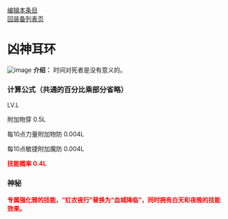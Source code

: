 [编辑本条目](https://github.com/GuguTown/Wiki/edit/main/equip/凶神耳环.md)    
[回装备列表页](index.html) 
# 凶神耳环
![image](https://user-images.githubusercontent.com/26247398/271863192-efeeff5f-1477-40ab-95d3-84d8e29430b8.gif)  **介绍：** 时间对死者是没有意义的。   
### 计算公式（共通的百分比乘部分省略）
LV.L   

附加物穿 0.5L   

每10点力量附加物防 0.004L   

每10点敏捷附加魔防 0.004L   

<p><font color="#FF0000"><b>技能概率 0.4L</b></font></p>  

### 神秘
<p><font color="#FF0000"><b>专属强化雅的技能，“红衣夜行”替换为“血城降临”，同时拥有白天和夜晚的技能效果。</b></font></p>
